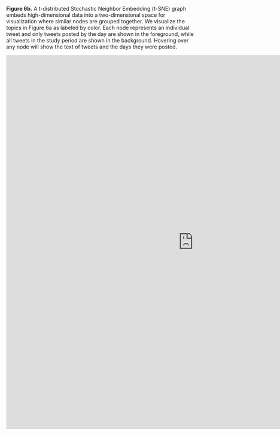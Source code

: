 **Figure 6b.**
A t-distributed Stochastic Neighbor Embedding (t-SNE) graph embeds high-dimensional data into a two-dimensional space for visualization where similar nodes are grouped together. We visualize the topics in Figure 6a as labeled by color. Each node represents an individual tweet and only tweets posted by the day are shown in the foreground, while all tweets in the study period are shown in the background. Hovering over any node will show the text of tweets and the days they were posted. 

<iframe src="https://tsne-topic-twitter-ncov2019.herokuapp.com/tsne_deploy"
    sandbox="allow-same-origin allow-scripts"
    width="1000"
    height="1000"
    scrolling="yes"
    seamless="seamless"
    frameborder="0">
</iframe>
